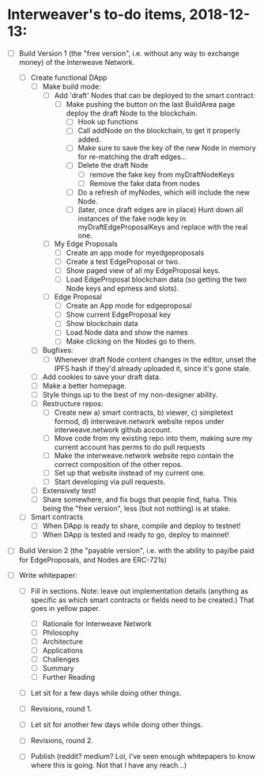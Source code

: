 # Interweaver's to-do items, 2018-12-13:

- [ ] Build Version 1 (the "free version", i.e. without any way to exchange money) of the Interweave Network.
  - [ ] Create functional DApp
    - [ ] Make build mode:
      - [ ] Add 'draft' Nodes that can be deployed to the smart contract:
        - [ ] Make pushing the button on the last BuildArea page deploy the draft Node to the blockchain.
          - [ ] Hook up functions
          - [ ] Call addNode on the blockchain, to get it properly added.
          - [ ] Make sure to save the key of the new Node in memory for re-matching the draft edges...
          - [ ] Delete the draft Node
            - [ ] remove the fake key from myDraftNodeKeys
            - [ ] Remove the fake data from nodes
          - [ ] Do a refresh of myNodes, which will include the new Node.
          - [ ] (later, once draft edges are in place) Hunt down all instances of the fake node key in myDraftEdgeProposalKeys and replace with the real one.
      - [ ] My Edge Proposals
        - [ ] Create an app mode for myedgeproposals
        - [ ] Create a test EdgeProposal or two.
        - [ ] Show paged view of all my EdgeProposal keys.
        - [ ] Load EdgeProposal blockchain data (so getting the two Node keys and epmess and slots).
      - [ ] Edge Proposal
        - [ ] Create an App mode for edgeproposal
        - [ ] Show current EdgeProposal key
        - [ ] Show blockchain data
        - [ ] Load Node data and show the names
        - [ ] Make clicking on the Nodes go to them.
    - [ ] Bugfixes:
      - [ ] Whenever draft Node content changes in the editor, unset the IPFS hash if they'd already uploaded it, since it's gone stale.
    - [ ] Add cookies to save your draft data.
    - [ ] Make a better homepage.
    - [ ] Style things up to the best of my non-designer ability.
    - [ ] Restructure repos:
      - [ ] Create new a) smart contracts, b) viewer, c) simpletext formod, d) interweave.network website repos under interweave.network github account.
      - [ ] Move code from my existing repo into them, making sure my current account has perms to do pull requests
      - [ ] Make the interweave.network website repo contain the correct composition of the other repos.
      - [ ] Set up that website instead of my current one.
      - [ ] Start developing via pull requests.
    - [ ] Extensively test!
    - [ ] Share somewhere, and fix bugs that people find, haha. This being the "free version", less (but not nothing) is at stake.
  - [ ] Smart contracts
    - [ ] When DApp is ready to share, compile and deploy to testnet!
    - [ ] When DApp is tested and ready to go, deploy to mainnet!
    
- [ ] Build Version 2 (the "payable version", i.e. with the ability to pay/be paid for EdgeProposals, and Nodes are ERC-721s)

- [ ] Write whitepaper:
    - [ ] Fill in sections. Note: leave out implementation details (anything as specific as which smart contracts or fields need to be created.) That goes in yellow paper.
      - [ ] Rationale for Interweave Network
      - [ ] Philosophy
      - [ ] Architecture
      - [ ] Applications
      - [ ] Challenges
      - [ ] Summary
      - [ ] Further Reading
    - [ ] Let sit for a few days while doing other things.
    - [ ] Revisions, round 1.
    - [ ] Let sit for another few days while doing other things.
    - [ ] Revisions, round 2.
    - [ ] Publish (reddit? medium? Lol, I've seen enough whitepapers to know where this is going. Not that I have any reach...)
 



 
